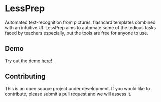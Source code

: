 # LessPrep

Automated text-recognition from pictures, flashcard templates combined with an intuitive UI. LessPrep aims to automate some of the tedious tasks faced by teachers especially, but the tools are free for anyone to use. 

## Demo
Try out the demo [here!](https://lessprep.herokuapp.com/)

## Contributing
This is an open source project under development. If you would like to contribute, please submit a pull request and we will assess it.
